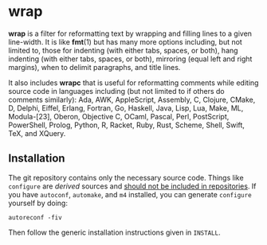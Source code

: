 # wrap

**wrap** is a filter for reformatting text
by wrapping and filling lines
to a given line-width.
It is like **fmt**(1)
but has many more options
including, but not limited to, those for
indenting (with either tabs, spaces, or both),
hang indenting (with either tabs, spaces, or both),
mirroring (equal left and right margins),
when to delimit paragraphs,
and
title lines.

It also includes **wrapc**
that is useful for reformatting comments
while editing source code in languages
including
(but not limited to if others do comments similarly):
Ada,
AWK,
AppleScript,
Assembly,
C,
Clojure,
CMake,
D,
Delphi,
Eiffel,
Erlang,
Fortran,
Go,
Haskell,
Java,
Lisp,
Lua,
Make,
ML,
Modula-[23],
Oberon,
Objective C,
OCaml,
Pascal,
Perl,
PostScript,
PowerShell,
Prolog,
Python,
R,
Racket,
Ruby,
Rust,
Scheme,
Shell,
Swift,
TeX,
and
XQuery.

## Installation

The git repository contains only the necessary source code.
Things like `configure` are _derived_ sources and
[should not be included in repositories](http://stackoverflow.com/a/18732931).
If you have `autoconf`, `automake`, and `m4` installed,
you can generate `configure` yourself by doing:

    autoreconf -fiv

Then follow the generic installation instructions given in `INSTALL`.
